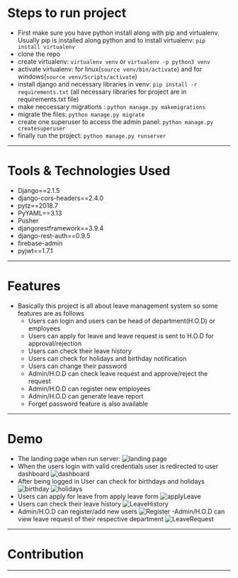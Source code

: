 # Steps to run project 
- First make sure you have python install along with pip and virtualenv. Usually pip is installed along python and to install virtualenv: ```pip install virtualenv```  
- clone the repo 
- create virtualenv: ```virtualenv venv``` or ```virtualenv -p python3 venv```
- activate virtualenv: for linux(```source venv/bin/activate```) and for windows(```source venv/Scripts/activate```)
- install django and necessary libraries in venv: ```pip install -r requirements.txt``` (all necessary libraries for project are in requirements.txt file) 
- make neccessary migrations : ```python manage.py makemigrations```
- migrate the files: ```python manage.py migrate```
- create one superuser to access the admin panel: ```python manage.py createsuperuser```
- finally run the project: ```python manage.py runserver```
----- 
# Tools & Technologies Used 
- Django==2.1.5
- django-cors-headers==2.4.0
- pytz==2018.7
- PyYAML==3.13
- Pusher
- djangorestframework==3.9.4
- django-rest-auth==0.9.5
- firebase-admin
- pyjwt==1.7.1
----- 
# Features 
- Basically this project is all about leave management system so some features are as follows
  - Users can login and users can be head of department(H.O.D) or employees
  - Users can apply for leave and leave request is sent to H.O.D for approval/rejection
  - Users can check their leave history
  - Users can check for holidays and birthday notification
  - Users can change their password
  - Admin/H.O.D can check leave request and approve/reject the request
  - Admin/H.O.D can register new employees
  - Admin/H.O.D can generate leave report
  - Forget password feature is also available
----- 
# Demo 
- The landing page when run server:
![landing page](https://github.com/incwell-technology/lms/blob/mobile_api/demo%20images/landing.png)
- When the users login with valid credentials user is redirected to user dashboard
![dashboard](https://github.com/incwell-technology/lms/blob/mobile_api/demo%20images/dashboard.png)
- After being logged in User can check for birthdays and holidays
![birthday](https://github.com/incwell-technology/lms/blob/mobile_api/demo%20images/birthday.png)
![holidays](https://github.com/incwell-technology/lms/blob/mobile_api/demo%20images/holidays.png)
- Users can apply for leave from apply leave form
![applyLeave](https://github.com/incwell-technology/lms/blob/mobile_api/demo%20images/applyLeave.png)
- Users can check their leave history
![LeaveHistory](https://github.com/incwell-technology/lms/blob/mobile_api/demo%20images/leaveHistory.png)
- Admin/H.O.D can register/add new users
![Register](https://github.com/incwell-technology/lms/blob/mobile_api/demo%20images/register.png)
-Admin/H.O.D can view leave request of their respective department
![LeaveRequest](https://github.com/incwell-technology/lms/blob/mobile_api/demo%20images/leaveRequest.png)

----- 
# Contribution
-----
